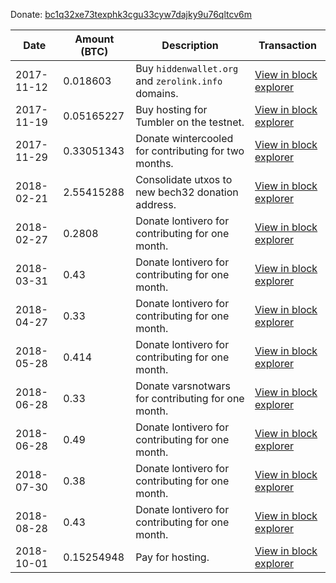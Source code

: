 Donate: [bc1q32xe73texphk3cgu33cyw7dajky9u76qltcv6m](https://www.smartbit.com.au/address/bc1q32xe73texphk3cgu33cyw7dajky9u76qltcv6m)

|Date|Amount (BTC)|Description|Transaction|
|---|---|---|---|
|2017-11-12|0.018603|Buy `hiddenwallet.org` and `zerolink.info` domains.|[View in block explorer](https://www.smartbit.com.au/tx/f406420370b687ed6840f0c08041480cc2d3f53d49cb31b699c0a9bc6400eb74)|
|2017-11-19|0.05165227|Buy hosting for Tumbler on the testnet.|[View in block explorer](https://www.smartbit.com.au/tx/7c9d3c0327ad80cbafea7bf1b004d8c307d1eef8b7291b242d418d1dd6971554)|
|2017-11-29|0.33051343|Donate wintercooled for contributing for two months.|[View in block explorer](https://www.smartbit.com.au/tx/04d89a41032398cda4b8e90b5b83abf54da8144704fda38aea37815d8e63d8f5)|
|2018-02-21|2.55415288|Consolidate utxos to new bech32 donation address.|[View in block explorer](https://chainflyer.bitflyer.jp/Transaction/0a017035f355d2a07b252e3615ddbeeca124765352b29cc4023f4cba09916332)|
|2018-02-27|0.2808|Donate lontivero for contributing for one month.|[View in block explorer](https://chainflyer.bitflyer.jp/Transaction/106c3b50a1f5f427391b9c4fc28fd59a799897c48295ecae123eee992e6ec553)|
|2018-03-31|0.43|Donate lontivero for contributing for one month.|[View in block explorer](https://chainflyer.bitflyer.jp/Transaction/b0e7389f26c810ab0f410f5c9e6c8c3ee4d7e54c945b6f23ff81560ea7f04bc7)|
|2018-04-27|0.33|Donate lontivero for contributing for one month.|[View in block explorer](https://chainflyer.bitflyer.jp/Transaction/bd9e554e10c5ede9080e697187a79fe06d98a622aeea57d0be90a86e55b6b690)|
|2018-05-28|0.414|Donate lontivero for contributing for one month.|[View in block explorer](https://chainflyer.bitflyer.jp/Transaction/3d53db399155eb84a666631f34309397a14aab0eea96c83333369d1f7e072898)|
|2018-06-28|0.33|Donate varsnotwars for contributing for one month.|[View in block explorer](https://chainflyer.bitflyer.jp/Transaction/8a4fcefe9d8c5efe8ac20ca9979bf7ca4558b03846bf0d90c80b885bce1804a4)|
|2018-06-28|0.49|Donate lontivero for contributing for one month.|[View in block explorer](https://chainflyer.bitflyer.jp/Transaction/8a4fcefe9d8c5efe8ac20ca9979bf7ca4558b03846bf0d90c80b885bce1804a4)|
|2018-07-30|0.38|Donate lontivero for contributing for one month.|[View in block explorer](https://chainflyer.bitflyer.jp/Transaction/18a704ca9f3765e01da37d6efe34dc862b8f79c49723bc5743bb872cb44e6e93)|
|2018-08-28|0.43|Donate lontivero for contributing for one month.|[View in block explorer](https://www.smartbit.com.au/tx/0a87808b198ea11493d9154bee0e53dfe5b724eb49f7e4b2965cb554449eac69)|
|2018-10-01|0.15254948|Pay for hosting.|[View in block explorer](https://www.smartbit.com.au/tx/79d50a3ded3f47c343782e0d4af911149bb648fb4fc8418d05ab0ee8248bb3d6)|

